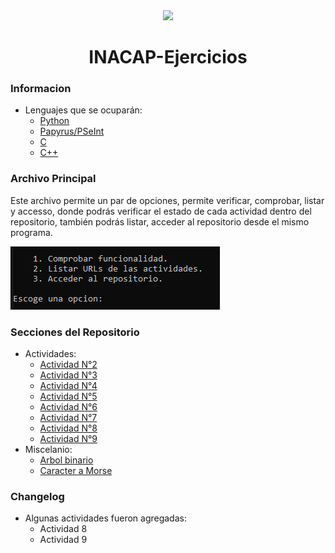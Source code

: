 <div align="center">
  <img src="https://upload.wikimedia.org/wikipedia/commons/thumb/d/dd/Logotipo_Inacap.svg/1200px-Logotipo_Inacap.svg.png" width="450"></img>
  <h1>INACAP-Ejercicios</h1>
</div>

### Informacion
   - Lenguajes que se ocuparán:
      - [Python](https://www.python.org)
      - [Papyrus/PSeInt](http://pseint.sourceforge.net)
      - [C](https://www.cprogramming.com)
      - [C++](https://www.cplusplus.com)

### Archivo Principal
Este archivo permite un par de opciones, permite verificar, comprobar, listar y accesso, donde podrás verificar el estado
de cada actividad dentro del repositorio, también podrás listar, acceder al repositorio desde el mismo programa.

<img src="https://github.com/leoarayav/INACAP-Programacion/blob/main/assets/inacap-programacion.PNG?raw=true"></img>

### Secciones del Repositorio
  - Actividades:
      - [Actividad N°2](https://github.com/leoarayav/INACAP-Programacion/tree/main/code/actividad-2)
      - [Actividad N°3](https://github.com/leoarayav/INACAP-Programacion/tree/main/code/actividad-3)
      - [Actividad N°4](https://github.com/leoarayav/INACAP-Programacion/tree/main/code/actividad-4)
      - [Actividad N°5](https://github.com/leoarayav/INACAP-Programacion/tree/main/code/actividad-5)
      - [Actividad N°6](https://github.com/leoarayav/INACAP-Programacion/tree/main/code/actividad-6)
      - [Actividad N°7](https://github.com/leoarayav/INACAP-Programacion/tree/main/code/actividad-7)
      - [Actividad N°8](https://github.com/leoarayav/INACAP-Programacion/tree/main/code/actividad-8)
      - [Actividad N°9](https://github.com/leoarayav/INACAP-Programacion/tree/main/code/actividad-9)
  - Miscelanio:
      - [Arbol binario](https://github.com/leoarayav/INACAP-Programacion/tree/main/code/misc/experimentacion)
      - [Caracter a Morse](https://github.com/leoarayav/INACAP-Programacion/tree/main/code/misc/conversion)
      
### Changelog
* Algunas actividades fueron agregadas:
    - Actividad 8
    - Actividad 9
